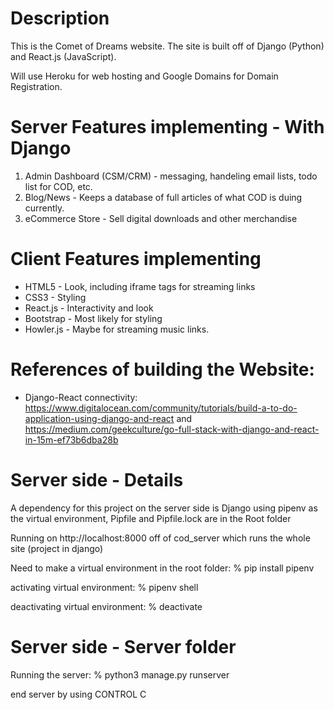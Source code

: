 # Description
This is the Comet of Dreams website.  The site is built off of Django (Python) and React.js (JavaScript).

Will use Heroku for web hosting and Google Domains for Domain Registration.

# Server Features implementing - With Django
1. Admin Dashboard (CSM/CRM) - messaging, handeling email lists, todo list for COD, etc.
2. Blog/News - Keeps a database of full articles of what COD is duing currently.
3. eCommerce Store - Sell digital downloads and other merchandise

# Client Features implementing
- HTML5 - Look, including iframe tags for streaming links
- CSS3 - Styling
- React.js - Interactivity and look
- Bootstrap - Most likely for styling
- Howler.js - Maybe for streaming music links.

# References of building the Website:
- Django-React connectivity: https://www.digitalocean.com/community/tutorials/build-a-to-do-application-using-django-and-react and https://medium.com/geekculture/go-full-stack-with-django-and-react-in-15m-ef73b6dba28b

# Server side - Details
A dependency for this project on the server side is Django
using pipenv as the virtual environment, Pipfile and Pipfile.lock are in the Root folder

Running on http://localhost:8000 off of cod_server which runs the whole site (project in django)

Need to make a virtual environment in the root folder: % pip install pipenv

activating virtual environment: % pipenv shell

deactivating virtual environment: % deactivate

# Server side - Server folder
Running the server: % python3 manage.py runserver

end server by using CONTROL C
